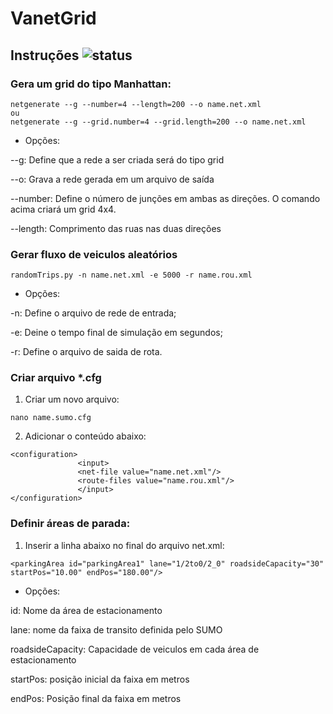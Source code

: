 # VanetGrid

## Instruções ![status](https://img.shields.io/readthedocs/pip.svg)

### Gera um grid do tipo Manhattan:

```
netgenerate --g --number=4 --length=200 --o name.net.xml
ou 
netgenerate --g --grid.number=4 --grid.length=200 --o name.net.xml
```

* Opções:

--g: Define que a rede a ser criada será do tipo grid

--o: Grava a rede gerada em um arquivo de saída

--number: Define o número de junções em ambas as direções. O comando acima criará um grid 4x4.

--length: Comprimento das ruas nas duas direções


### Gerar fluxo de veiculos aleatórios

`randomTrips.py -n name.net.xml -e 5000 -r name.rou.xml`

* Opções:

-n: Define o arquivo de rede de entrada;

-e: Deine o tempo final de simulação em segundos;

-r: Define o arquivo de saida de rota.

### Criar arquivo *.cfg

1. Criar um novo arquivo:

`nano name.sumo.cfg`

2. Adicionar o conteúdo abaixo:

```
<configuration>
               <input>
               <net-file value="name.net.xml"/>
               <route-files value="name.rou.xml"/>
               </input>
</configuration>
```

### Definir áreas de parada:

1. Inserir a linha abaixo no final do arquivo net.xml:

`<parkingArea id="parkingArea1" lane="1/2to0/2_0" roadsideCapacity="30" startPos="10.00" endPos="180.00"/>`

* Opções:

id: Nome da área de estacionamento

lane: nome da faixa de transito definida pelo SUMO

roadsideCapacity: Capacidade de veiculos em cada área de estacionamento

startPos: posição inicial da faixa em metros

endPos: Posição final da faixa em metros

